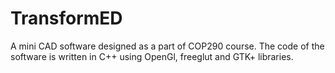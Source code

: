 # TransformED
A mini CAD software designed as a part of COP290 course.
The code of the software is written in C++ using OpenGl, freeglut and GTK+ libraries.
